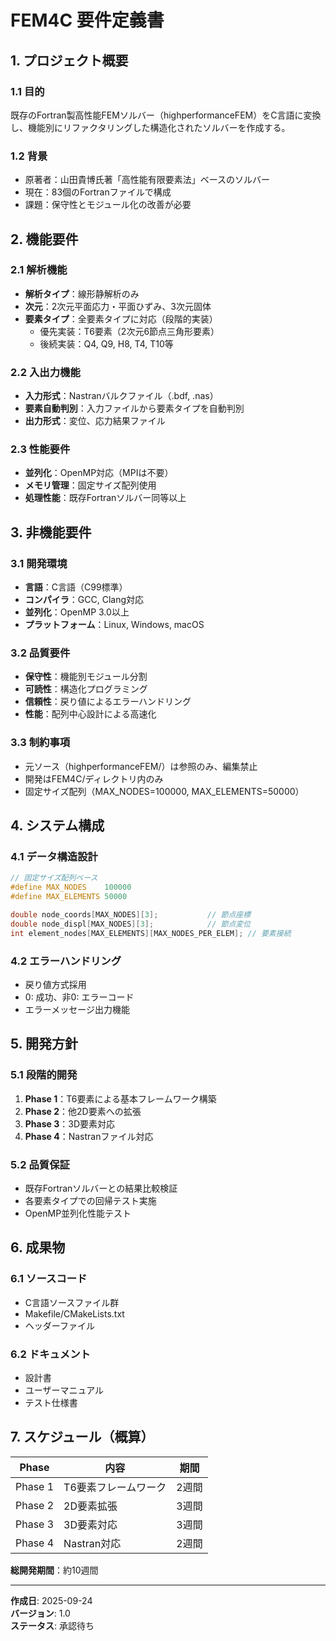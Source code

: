 # FEM4C 要件定義書

## 1. プロジェクト概要

### 1.1 目的
既存のFortran製高性能FEMソルバー（highperformanceFEM）をC言語に変換し、機能別にリファクタリングした構造化されたソルバーを作成する。

### 1.2 背景
- 原著者：山田貴博氏著「高性能有限要素法」ベースのソルバー
- 現在：83個のFortranファイルで構成
- 課題：保守性とモジュール化の改善が必要

## 2. 機能要件

### 2.1 解析機能
- **解析タイプ**：線形静解析のみ
- **次元**：2次元平面応力・平面ひずみ、3次元固体
- **要素タイプ**：全要素タイプに対応（段階的実装）
  - 優先実装：T6要素（2次元6節点三角形要素）
  - 後続実装：Q4, Q9, H8, T4, T10等

### 2.2 入出力機能
- **入力形式**：Nastranバルクファイル（.bdf, .nas）
- **要素自動判別**：入力ファイルから要素タイプを自動判別
- **出力形式**：変位、応力結果ファイル

### 2.3 性能要件
- **並列化**：OpenMP対応（MPIは不要）
- **メモリ管理**：固定サイズ配列使用
- **処理性能**：既存Fortranソルバー同等以上

## 3. 非機能要件

### 3.1 開発環境
- **言語**：C言語（C99標準）
- **コンパイラ**：GCC, Clang対応
- **並列化**：OpenMP 3.0以上
- **プラットフォーム**：Linux, Windows, macOS

### 3.2 品質要件
- **保守性**：機能別モジュール分割
- **可読性**：構造化プログラミング
- **信頼性**：戻り値によるエラーハンドリング
- **性能**：配列中心設計による高速化

### 3.3 制約事項
- 元ソース（highperformanceFEM/）は参照のみ、編集禁止
- 開発はFEM4C/ディレクトリ内のみ
- 固定サイズ配列（MAX_NODES=100000, MAX_ELEMENTS=50000）

## 4. システム構成

### 4.1 データ構造設計
```c
// 固定サイズ配列ベース
#define MAX_NODES    100000
#define MAX_ELEMENTS 50000

double node_coords[MAX_NODES][3];           // 節点座標
double node_displ[MAX_NODES][3];            // 節点変位
int element_nodes[MAX_ELEMENTS][MAX_NODES_PER_ELEM]; // 要素接続
```

### 4.2 エラーハンドリング
- 戻り値方式採用
- 0: 成功、非0: エラーコード
- エラーメッセージ出力機能

## 5. 開発方針

### 5.1 段階的開発
1. **Phase 1**：T6要素による基本フレームワーク構築
2. **Phase 2**：他2D要素への拡張
3. **Phase 3**：3D要素対応
4. **Phase 4**：Nastranファイル対応

### 5.2 品質保証
- 既存Fortranソルバーとの結果比較検証
- 各要素タイプでの回帰テスト実施
- OpenMP並列化性能テスト

## 6. 成果物

### 6.1 ソースコード
- C言語ソースファイル群
- Makefile/CMakeLists.txt
- ヘッダーファイル

### 6.2 ドキュメント
- 設計書
- ユーザーマニュアル
- テスト仕様書

## 7. スケジュール（概算）

| Phase | 内容 | 期間 |
|-------|------|------|
| Phase 1 | T6要素フレームワーク | 2週間 |
| Phase 2 | 2D要素拡張 | 3週間 |
| Phase 3 | 3D要素対応 | 3週間 |
| Phase 4 | Nastran対応 | 2週間 |

**総開発期間**：約10週間

---
**作成日**: 2025-09-24  
**バージョン**: 1.0  
**ステータス**: 承認待ち